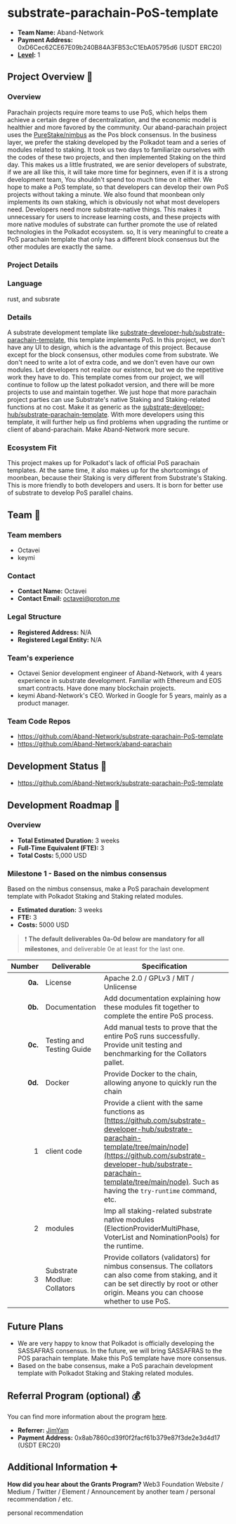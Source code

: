 # substrate-parachain-PoS-template

- **Team Name:** Aband-Network
- **Payment Address:** 0xD6Cec62CE67E09b240B84A3FB53cC1EbA05795d6 (USDT ERC20)
- **[Level](https://github.com/w3f/Grants-Program/tree/master#level_slider-levels):** 1

## Project Overview :page_facing_up:

### Overview


Parachain projects require more teams to use PoS, which helps them achieve a certain degree of decentralization, and the economic model is healthier and more favored by the community.
Our aband-parachain project uses the [PureStake/nimbus](https://github.com/PureStake/nimbus) as the Pos block consensus.
In the business layer, we prefer the staking developed by the Polkadot team and a series of modules related to staking. It took us two days to familiarize ourselves with the codes of these two projects, and then implemented Staking on the third day.
This makes us a little frustrated, we are senior developers of substrate, if we are all like this, it will take more time for beginners, even if it is a strong development team,
You shouldn't spend too much time on it either. We hope to make a PoS template, so that developers can develop their own PoS projects without taking a minute.
We also found that moonbean only implements its own staking, which is obviously not what most developers need. Developers need more substrate-native things.
This makes it unnecessary for users to increase learning costs, and these projects with more native modules of substrate can further promote the use of related technologies in the Polkadot ecosystem. so,
It is very meaningful to create a PoS parachain template that only has a different block consensus but the other modules are exactly the same.


### Project Details
### Language
rust, and subsrate
### Details
A substrate development template like [substrate-developer-hub/substrate-parachain-template](https://github.com/substrate-developer-hub/substrate-parachain-template), this template implements PoS.
In this project, we don't have any UI to design, which is the advantage of this project. Because except for the block consensus, other modules come from substrate.
We don't need to write a lot of extra code, and we don't even have our own modules. Let developers not realize our existence, but we do the repetitive work they have to do.
This template comes from our project, we will continue to follow up the latest polkadot version, and there will be more projects to use and maintain together.
We just hope that more parachain project parties can use Substrate's native Staking and Staking-related functions at no cost. Make it as generic as the [substrate-developer-hub/substrate-parachain-template](https://github.com/substrate-developer-hub/substrate-parachain-template).
With more developers using this template, it will further help us find problems when upgrading the runtime or client of aband-parachain. Make Aband-Network more secure.
### Ecosystem Fit

This project makes up for Polkadot's lack of official PoS parachain templates. At the same time, it also makes up for the shortcomings of moonbean, because their Staking is very different from Substrate's Staking.
This is more friendly to both developers and users. It is born for better use of substrate to develop PoS parallel chains. 

## Team :busts_in_silhouette:

### Team members

- Octavei
- keymi

### Contact

- **Contact Name:** Octavei
- **Contact Email:** octavei@proton.me

### Legal Structure

- **Registered Address:** N/A
- **Registered Legal Entity:** N/A

### Team's experience

- Octavei Senior development engineer of Aband-Network, with 4 years experience in substrate development. Familiar with Ethereum and EOS smart contracts. Have done many blockchain projects.
- keymi Aband-Network's CEO. Worked in Google for 5 years, mainly as a product manager.

### Team Code Repos

- https://github.com/Aband-Network/substrate-parachain-PoS-template
- https://github.com/Aband-Network/aband-parachain


## Development Status :open_book:

- https://github.com/Aband-Network/substrate-parachain-PoS-template

## Development Roadmap :nut_and_bolt:

### Overview

- **Total Estimated Duration:** 3 weeks
- **Full-Time Equivalent (FTE):**  3
- **Total Costs:** 5,000 USD

### Milestone 1 - Based on the nimbus consensus
Based on the nimbus consensus, make a PoS parachain development template with Polkadot Staking and Staking related modules.

- **Estimated duration:** 3 weeks
- **FTE:**  3
- **Costs:** 5000 USD

> :exclamation: **The default deliverables 0a-0d below are mandatory for all milestones**, and deliverable 0e at least for the last one. 

|  Number | Deliverable                 | Specification                                                                                                                                                                                                                                                                 |
|--------:|-----------------------------|-------------------------------------------------------------------------------------------------------------------------------------------------------------------------------------------------------------------------------------------------------------------------------|
| **0a.** | License                     | Apache 2.0 / GPLv3 / MIT / Unlicense                                                                                                                                                                                                                                          |
| **0b.** | Documentation               | Add documentation explaining how these modules fit together to complete the entire PoS process.                                                                                                                                                                               |
| **0c.** | Testing and Testing Guide   | Add manual tests to prove that the entire PoS runs successfully.  Provide unit testing and benchmarking for the Collators pallet.                                                                                                                                             |
| **0d.** | Docker                      | Provide Docker to the chain, allowing anyone to quickly run the chain                                                                                                                                                                                                         |
|       1 | client code                 | Provide a client with the same functions as [https://github.com/substrate-developer-hub/substrate-parachain-template/tree/main/node](https://github.com/substrate-developer-hub/substrate-parachain-template/tree/main/node).  Such as having the `try-runtime` command, etc. |
|       2 | modules                     | Imp all staking-related substrate native modules (ElectionProviderMultiPhase,  VoterList and NominationPools) for the runtime.                                                                                                                                                |
|       3 | Substrate Modlue: Collators | Provide collators (validators) for nimbus consensus. The collators can also come from staking, and it can be set directly by root or other origin. Means you can choose whether to use PoS.                                                                                   |


## Future Plans

 - We are very happy to know that Polkadot is officially developing the SASSAFRAS consensus. In the future, we will bring SASSAFRAS to the POS parachain template.
Make this PoS template have more consensus.
- Based on the babe consensus, make a PoS parachain development template with Polkadot Staking and Staking related modules.
## Referral Program (optional) :moneybag: 

You can find more information about the program [here](../README.md#moneybag-referral-program).
- **Referrer:** [JimYam](https://github.com/w3f/Grants-Program/pull/1050) 
- **Payment Address:** 0x8ab7860cd39f0f2facf61b379e87f3de2e3d4d17 (USDT ERC20)

## Additional Information :heavy_plus_sign:

**How did you hear about the Grants Program?** Web3 Foundation Website / Medium / Twitter / Element / Announcement by another team / personal recommendation / etc.

personal recommendation

